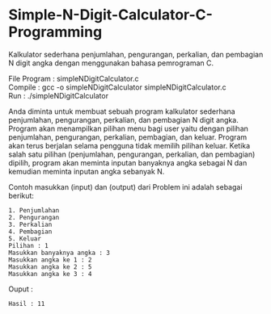 # Simple-N-Digit-Calculator-C-Programming
Kalkulator sederhana penjumlahan, pengurangan, perkalian, dan pembagian N digit angka dengan menggunakan bahasa pemrograman C.

File Program : simpleNDigitCalculator.c </br>
Compile : gcc -o simpleNDigitCalculator simpleNDigitCalculator.c </br>
Run : ./simpleNDigitCalculator </br>

Anda diminta untuk membuat sebuah program kalkulator sederhana penjumlahan, pengurangan, perkalian, dan pembagian N digit angka. Program akan menampilkan pilihan menu bagi user yaitu dengan pilihan penjumlahan, pengurangan, perkalian, pembagian, dan keluar. Program akan terus berjalan selama pengguna tidak memilih pilihan keluar. Ketika salah satu pilihan (penjumlahan, pengurangan, perkalian, dan pembagian) dipilih, program akan meminta inputan banyaknya angka sebagai N dan kemudian meminta inputan angka sebanyak N.

Contoh masukkan (input) dan (output) dari Problem ini adalah sebagai berikut:

```
1. Penjumlahan
2. Pengurangan
3. Perkalian
4. Pembagian
5. Keluar
Pilihan : 1
Masukkan banyaknya angka : 3
Masukkan angka ke 1 : 2
Masukkan angka ke 2 : 5
Masukkan angka ke 3 : 4
```

Ouput :
```
Hasil : 11
```
